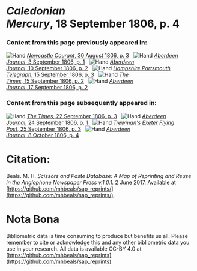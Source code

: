 # *Caledonian Mercury*, 18 September 1806, p. 4  
  
### Content from this page previously appeared in:  
![Hand](http://scissorsandpaste.net/wp-content/uploads/2017/06/smallhandpointer.png) [*Newcastle Courant*, 30 August 1806, p. 3](https://mhbeals.github.io/sap_html/Newcastle-Courant/Newcastle-Courant-30-August-1806-p-3)  
![Hand](http://scissorsandpaste.net/wp-content/uploads/2017/06/smallhandpointer.png) [*Aberdeen Journal*, 3 September 1806, p. 1](https://mhbeals.github.io/sap_html/Aberdeen-Journal/Aberdeen-Journal-3-September-1806-p-1)  
![Hand](http://scissorsandpaste.net/wp-content/uploads/2017/06/smallhandpointer.png) [*Aberdeen Journal*, 10 September 1806, p. 2](https://mhbeals.github.io/sap_html/Aberdeen-Journal/Aberdeen-Journal-10-September-1806-p-2)  
![Hand](http://scissorsandpaste.net/wp-content/uploads/2017/06/smallhandpointer.png) [*Hampshire Portsmouth Telegraph*, 15 September 1806, p. 3](https://mhbeals.github.io/sap_html/Hampshire-Portsmouth-Telegraph/Hampshire-Portsmouth-Telegraph-15-September-1806-p-3)  
![Hand](http://scissorsandpaste.net/wp-content/uploads/2017/06/smallhandpointer.png) [*The Times*, 15 September 1806, p. 2](https://mhbeals.github.io/sap_html/The-Times/The-Times-15-September-1806-p-2)  
![Hand](http://scissorsandpaste.net/wp-content/uploads/2017/06/smallhandpointer.png) [*Aberdeen Journal*, 17 September 1806, p. 2](https://mhbeals.github.io/sap_html/Aberdeen-Journal/Aberdeen-Journal-17-September-1806-p-2)  
  
### Content from this page subsequently appeared in:  
![Hand](http://scissorsandpaste.net/wp-content/uploads/2017/06/smallhandpointer.png) [*The Times*, 22 September 1806, p. 3](https://mhbeals.github.io/sap_html/The-Times/The-Times-22-September-1806-p-3)  
![Hand](http://scissorsandpaste.net/wp-content/uploads/2017/06/smallhandpointer.png) [*Aberdeen Journal*, 24 September 1806, p. 1](https://mhbeals.github.io/sap_html/Aberdeen-Journal/Aberdeen-Journal-24-September-1806-p-1)  
![Hand](http://scissorsandpaste.net/wp-content/uploads/2017/06/smallhandpointer.png) [*Trewman's Exeter Flying Post*, 25 September 1806, p. 3](https://mhbeals.github.io/sap_html/Trewman's-Exeter-Flying-Post/Trewman's-Exeter-Flying-Post-25-September-1806-p-3)  
![Hand](http://scissorsandpaste.net/wp-content/uploads/2017/06/smallhandpointer.png) [*Aberdeen Journal*, 8 October 1806, p. 4](https://mhbeals.github.io/sap_html/Aberdeen-Journal/Aberdeen-Journal-8-October-1806-p-4)  


# Citation: 

Beals. M. H. *Scissors and Paste Database: A Map of Reprinting and Reuse in the Anglophone Newspaper Press v.1.0.1.* 2 June 2017. Available at [https://github.com/mhbeals/sap_reprints/](https://github.com/mhbeals/sap_reprints/). 

# Nota Bona

Bibliometric data is time consuming to produce but benefits us all. Please remember to cite or acknowledge this and any other bibliometric data you use in your research. All data is available CC-BY 4.0 at [https://github.com/mhbeals/sap_reprints](https://github.com/mhbeals/sap_reprints)
